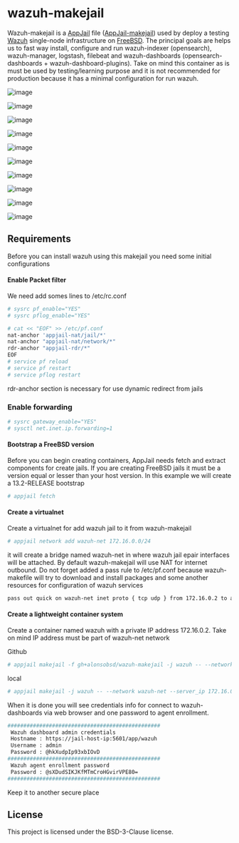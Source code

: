 # wazuh-makejail
Wazuh-makejail is a [AppJail](https://github.com/DtxdF/AppJail) file ([AppJail-makejail](https://github.com/AppJail-makejails)) used by deploy a testing [Wazuh](https://wazuh.com/) single-node infrastructure on [FreeBSD](https://freebsd.org/). The principal goals are helps us to fast way install, configure and run wazuh-indexer (opensearch), wazuh-manager, logstash, filebeat and wazuh-dashboards (opensearch-dashboards + wazuh-dashboard-plugins). Take on mind this container as is must be used by testing/learning purpose and it is not recommended for production because it has a minimal configuration for run wazuh.

![image](https://github.com/alonsobsd/wazuh-makejail/assets/11150989/8b33452f-9288-4215-981e-1350e468a4b8)

![image](https://github.com/alonsobsd/wazuh-makejail/assets/11150989/803ff835-1f67-4bc0-80c8-29029b9ffb03)

![image](https://github.com/alonsobsd/wazuh-makejail/assets/11150989/f3906acf-0ec2-4626-aebe-f2b2fe071b50)

![image](https://github.com/alonsobsd/wazuh-makejail/assets/11150989/0fd1f29e-549c-4550-ad1c-e0a61682dd46)

![image](https://github.com/alonsobsd/wazuh-makejail/assets/11150989/c5f5a4d5-bea6-42f7-a9b9-d6eac3d863e0)

![image](https://github.com/alonsobsd/wazuh-makejail/assets/11150989/da11d5a9-7d30-44fc-8e0a-9be0ddde8a50)

![image](https://github.com/alonsobsd/wazuh-makejail/assets/11150989/021abc67-cb5e-4527-92b3-ded75eef9dc6)

![image](https://github.com/alonsobsd/wazuh-makejail/assets/11150989/e1c24d94-c1b0-4c65-a02a-1c551d4eab2a)

![image](https://github.com/alonsobsd/wazuh-makejail/assets/11150989/24ae9252-a318-4a06-96e7-9c71b1556a6a)

![image](https://github.com/alonsobsd/wazuh-makejail/assets/11150989/8f60b7a2-ddf8-4d08-8986-e2b9bd5cf0fc)

## Requirements
Before you can install wazuh using this makejail you need some initial configurations

#### Enable Packet filter
We need add somes lines to /etc/rc.conf

```sh
# sysrc pf_enable="YES"
# sysrc pflog_enable="YES"

# cat << "EOF" >> /etc/pf.conf
nat-anchor 'appjail-nat/jail/*'
nat-anchor "appjail-nat/network/*"
rdr-anchor "appjail-rdr/*"
EOF
# service pf reload
# service pf restart
# service pflog restart
```
rdr-anchor section is necessary for use dynamic redirect from jails

### Enable forwarding
```sh
# sysrc gateway_enable="YES"
# sysctl net.inet.ip.forwarding=1
```
#### Bootstrap a FreeBSD version
Before you can begin creating containers, AppJail needs fetch and extract components for create jails. If you are creating FreeBSD jails it must be a version equal or lesser than your host version. In this example we will create a 13.2-RELEASE bootstrap

```sh
# appjail fetch
```
#### Create a virtualnet
Create a virtualnet for add wazuh jail to it from wazuh-makejail

```sh
# appjail network add wazuh-net 172.16.0.0/24
```
it will create a bridge named wazuh-net in where wazuh jail epair interfaces will be attached. By default wazuh-makejail will use NAT for internet outbound. Do not forget added a pass rule to /etc/pf.conf because wazuh-makefile will try to download and install packages and some another resources for configuration of wazuh services

```sh
pass out quick on wazuh-net inet proto { tcp udp } from 172.16.0.2 to any
```
#### Create a lightweight container system
Create a container named wazuh with a private IP address 172.16.0.2. Take on mind IP address must be part of wazuh-net network

Github
```sh
# appjail makejail -f gh+alonsobsd/wazuh-makejail -j wazuh -- --network wazuh-net --server_ip 172.16.0.2
```
local
```sh
# appjail makejail -j wazuh -- --network wazuh-net --server_ip 172.16.0.2
```

When it is done you will see credentials info for connect to wazuh-dashboards via web browser and one password to agent enrollment.

```sh
################################################ 
 Wazuh dashboard admin credentials                
 Hostname : https://jail-host-ip:5601/app/wazuh   
 Username : admin                                 
 Password : @hkXudpIp93xbIOvD                        
################################################
 Wazuh agent enrollment password                
 Password : @sXDudSIKJKfMTmCroHGvirVPE80=
################################################
 ```
Keep it to another secure place

## License
This project is licensed under the BSD-3-Clause license.
